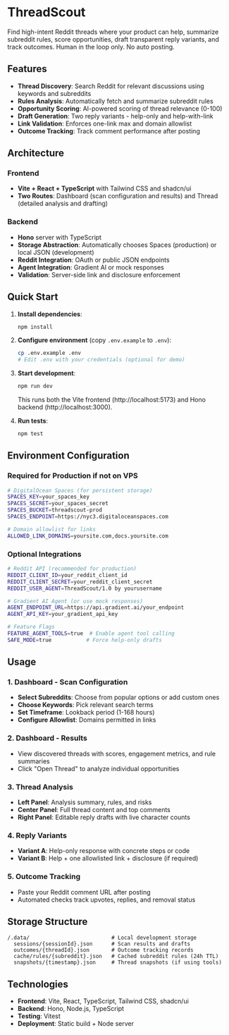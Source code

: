 # ThreadScout

Find high-intent Reddit threads where your product can help, summarize subreddit rules, score opportunities, draft transparent reply variants, and track outcomes. Human in the loop only. No auto posting.

## Features

- **Thread Discovery**: Search Reddit for relevant discussions using keywords and subreddits
- **Rules Analysis**: Automatically fetch and summarize subreddit rules
- **Opportunity Scoring**: AI-powered scoring of thread relevance (0-100)
- **Draft Generation**: Two reply variants - help-only and help-with-link
- **Link Validation**: Enforces one-link max and domain allowlist
- **Outcome Tracking**: Track comment performance after posting

## Architecture

### Frontend
- **Vite + React + TypeScript** with Tailwind CSS and shadcn/ui
- **Two Routes**: Dashboard (scan configuration and results) and Thread (detailed analysis and drafting)

### Backend
- **Hono** server with TypeScript
- **Storage Abstraction**: Automatically chooses Spaces (production) or local JSON (development)
- **Reddit Integration**: OAuth or public JSON endpoints
- **Agent Integration**: Gradient AI or mock responses
- **Validation**: Server-side link and disclosure enforcement

## Quick Start

1. **Install dependencies**:
   ```bash
   npm install
   ```

2. **Configure environment** (copy `.env.example` to `.env`):
   ```bash
   cp .env.example .env
   # Edit .env with your credentials (optional for demo)
   ```

3. **Start development**:
   ```bash
   npm run dev
   ```
   This runs both the Vite frontend (http://localhost:5173) and Hono backend (http://localhost:3000).

4. **Run tests**:
   ```bash
   npm test
   ```

## Environment Configuration

### Required for Production if not on VPS
```bash
# DigitalOcean Spaces (for persistent storage)
SPACES_KEY=your_spaces_key
SPACES_SECRET=your_spaces_secret
SPACES_BUCKET=threadscout-prod
SPACES_ENDPOINT=https://nyc3.digitaloceanspaces.com

# Domain allowlist for links
ALLOWED_LINK_DOMAINS=yoursite.com,docs.yoursite.com
```

### Optional Integrations
```bash
# Reddit API (recommended for production)
REDDIT_CLIENT_ID=your_reddit_client_id
REDDIT_CLIENT_SECRET=your_reddit_client_secret
REDDIT_USER_AGENT=ThreadScout/1.0 by yourusername

# Gradient AI Agent (or use mock responses)
AGENT_ENDPOINT_URL=https://api.gradient.ai/your_endpoint
AGENT_API_KEY=your_gradient_api_key

# Feature Flags
FEATURE_AGENT_TOOLS=true  # Enable agent tool calling
SAFE_MODE=true           # Force help-only drafts
```

## Usage

### 1. Dashboard - Scan Configuration
- **Select Subreddits**: Choose from popular options or add custom ones
- **Choose Keywords**: Pick relevant search terms
- **Set Timeframe**: Lookback period (1-168 hours)
- **Configure Allowlist**: Domains permitted in links

### 2. Dashboard - Results
- View discovered threads with scores, engagement metrics, and rule summaries
- Click "Open Thread" to analyze individual opportunities

### 3. Thread Analysis
- **Left Panel**: Analysis summary, rules, and risks
- **Center Panel**: Full thread content and top comments
- **Right Panel**: Editable reply drafts with live character counts

### 4. Reply Variants
- **Variant A**: Help-only response with concrete steps or code
- **Variant B**: Help + one allowlisted link + disclosure (if required)

### 5. Outcome Tracking
- Paste your Reddit comment URL after posting
- Automated checks track upvotes, replies, and removal status

## Storage Structure

```
/.data/                          # Local development storage
  sessions/{sessionId}.json      # Scan results and drafts
  outcomes/{threadId}.json       # Outcome tracking records
  cache/rules/{subreddit}.json   # Cached subreddit rules (24h TTL)
  snapshots/{timestamp}.json     # Thread snapshots (if using tools)
```

## Technologies

- **Frontend**: Vite, React, TypeScript, Tailwind CSS, shadcn/ui
- **Backend**: Hono, Node.js, TypeScript
- **Testing**: Vitest
- **Deployment**: Static build + Node server
